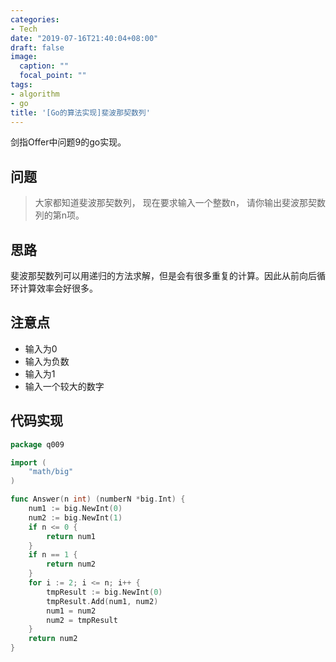 ```yaml
---
categories:
- Tech
date: "2019-07-16T21:40:04+08:00"
draft: false
image:
  caption: ""
  focal_point: ""
tags:
- algorithm
- go
title: '[Go的算法实现]斐波那契数列'
---
```


剑指Offer中问题9的go实现。

<!--more-->

## 问题

>大家都知道斐波那契数列， 现在要求输入一个整数n， 请你输出斐波那契数列的第n项。

## 思路

斐波那契数列可以用递归的方法求解，但是会有很多重复的计算。因此从前向后循环计算效率会好很多。

## 注意点

- 输入为0
- 输入为负数
- 输入为1
- 输入一个较大的数字

## 代码实现

```go
package q009

import (
	"math/big"
)

func Answer(n int) (numberN *big.Int) {
	num1 := big.NewInt(0)
	num2 := big.NewInt(1)
	if n <= 0 {
		return num1
	}
	if n == 1 {
		return num2
	}
	for i := 2; i <= n; i++ {
		tmpResult := big.NewInt(0)
		tmpResult.Add(num1, num2)
		num1 = num2
		num2 = tmpResult
	}
	return num2
}
```
